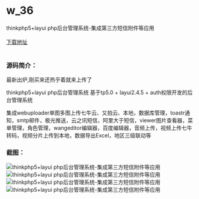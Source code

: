 # w_36
thinkphp5+layui php后台管理系统-集成第三方短信附件等应用
<br/></br>
[下载地址](https://www.uuid2.com/36.html "下载地址")
<br/></br>
<h3>源码简介：</h3>
<p>最新出炉,刚买来还热乎着就来上传了<p>
<p>thinkphp5+layui php后台管理系统 基于tp5.0 + layui2.4.5 + auth权限开发的后台管理系统<p>
<p>集成webuploader单图多图上传七牛云、又拍云、本地，数据库管理，toastr通知，smtp邮件，极光推送，云之讯短信，阿里大于短信，viewer图片查看器，菜单管理，角色管理，wangeditor编辑器，百度编辑器，音频上传，视频上传七牛转码，视频分片上传到本地，数据导出Excel，地区三级联动等<p>
<h3>截图：</h3>
<img src="https://www.uuid2.com/wp-content/uploads/img/202105/1aa1c68296.png" alt="thinkphp5+layui php后台管理系统-集成第三方短信附件等应用"><img src="https://www.uuid2.com/wp-content/uploads/img/202105/ed01391801.png" alt="thinkphp5+layui php后台管理系统-集成第三方短信附件等应用"><img src="https://www.uuid2.com/wp-content/uploads/img/202105/ed01391502.png" alt="thinkphp5+layui php后台管理系统-集成第三方短信附件等应用"><img src="https://www.uuid2.com/wp-content/uploads/img/202105/4ddb363531.png" alt="thinkphp5+layui php后台管理系统-集成第三方短信附件等应用">
